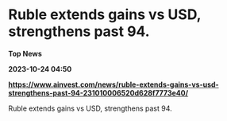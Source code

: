 # Ruble extends gains vs USD, strengthens past 94.
**Top News**

**2023-10-24 04:50**

**https://www.ainvest.com/news/ruble-extends-gains-vs-usd-strengthens-past-94-231010006520d628f7773e40/**

Ruble extends gains vs USD, strengthens past 94.